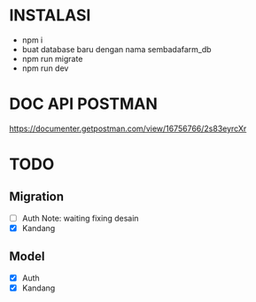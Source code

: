<!-- # STRUCTURE CODE
![](Structure%20Code.png) -->

##

# INSTALASI

- npm i
- buat database baru dengan nama sembadafarm_db
- npm run migrate
- npm run dev

##

# DOC API POSTMAN

https://documenter.getpostman.com/view/16756766/2s83eyrcXr

# TODO

## Migration

- [ ] Auth Note: waiting fixing desain
- [x] Kandang

## Model

- [x] Auth
- [x] Kandang

